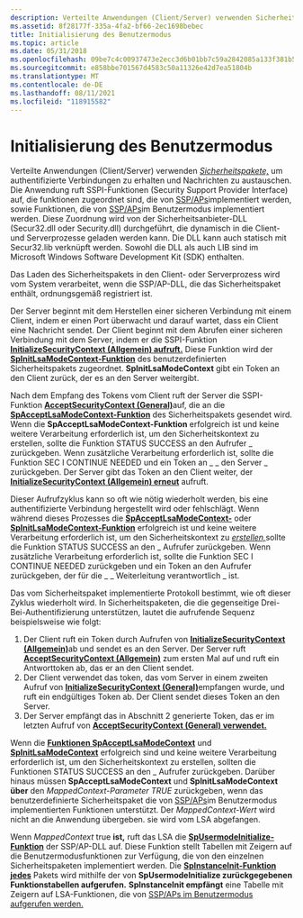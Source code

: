 ```yaml
---
description: Verteilte Anwendungen (Client/Server) verwenden Sicherheitspakete, um authentifizierte Verbindungen zu erhalten und Nachrichten zu austauschen.
ms.assetid: 8f28177f-335a-4fa2-bf66-2ec1698bebec
title: Initialisierung des Benutzermodus
ms.topic: article
ms.date: 05/31/2018
ms.openlocfilehash: 09be7c4c00937473e2ecc3d6b01bb7c59a2842085a133f381b5a8a10bd9b215f
ms.sourcegitcommit: e858bbe701567d4583c50a11326e42d7ea51804b
ms.translationtype: MT
ms.contentlocale: de-DE
ms.lasthandoff: 08/11/2021
ms.locfileid: "118915582"
---
```

# <a name="user-mode-initialization"></a>Initialisierung des Benutzermodus

Verteilte Anwendungen (Client/Server) verwenden [*Sicherheitspakete,*](../secgloss/s-gly.md) um authentifizierte Verbindungen zu erhalten und Nachrichten zu austauschen. Die Anwendung ruft SSPI-Funktionen (Security Support Provider Interface) auf, die funktionen zugeordnet sind, die von [SSP/APs](authentication-functions.md)implementiert werden, sowie Funktionen, die von [SSP/APs](authentication-functions.md)im Benutzermodus implementiert werden. Diese Zuordnung wird von der Sicherheitsanbieter-DLL (Secur32.dll oder Security.dll) durchgeführt, die dynamisch in die Client- und Serverprozesse geladen werden kann. Die DLL kann auch statisch mit Secur32.lib verknüpft werden. Sowohl die DLL als auch LIB sind im Microsoft Windows Software Development Kit (SDK) enthalten.

Das Laden des Sicherheitspakets in den Client- oder Serverprozess wird vom System verarbeitet, wenn die SSP/AP-DLL, die das Sicherheitspaket enthält, ordnungsgemäß registriert ist.

Der Server beginnt mit dem Herstellen einer sicheren Verbindung mit einem Client, indem er einen Port überwacht und darauf wartet, dass ein Client eine Nachricht sendet. Der Client beginnt mit dem Abrufen einer sicheren Verbindung mit dem Server, indem er die SSPI-Funktion [**InitializeSecurityContext (Allgemein) aufruft.**](/windows/win32/api/sspi/nf-sspi-initializesecuritycontexta) Diese Funktion wird der [**SpInitLsaModeContext-Funktion**](/windows/desktop/api/Ntsecpkg/nc-ntsecpkg-spinitlsamodecontextfn) des benutzerdefinierten Sicherheitspakets zugeordnet. **SpInitLsaModeContext** gibt ein Token an den Client zurück, der es an den Server weitergibt.

Nach dem Empfang des Tokens vom Client ruft der Server die SSPI-Funktion [**AcceptSecurityContext (General)**](/windows/win32/api/sspi/nf-sspi-acceptsecuritycontext)auf, die an die [**SpAcceptLsaModeContext-Funktion**](/windows/desktop/api/Ntsecpkg/nc-ntsecpkg-spacceptlsamodecontextfn) des Sicherheitspakets gesendet wird. Wenn die **SpAcceptLsaModeContext-Funktion** erfolgreich ist und keine weitere Verarbeitung erforderlich ist, um den Sicherheitskontext zu erstellen, sollte die Funktion STATUS SUCCESS an den Aufrufer \_ zurückgeben. Wenn zusätzliche Verarbeitung erforderlich ist, sollte die Funktion SEC I CONTINUE NEEDED und ein Token an \_ \_ den Server \_ zurückgeben. Der Server gibt das Token an den Client weiter, der [**InitializeSecurityContext (Allgemein) erneut**](/windows/win32/api/sspi/nf-sspi-initializesecuritycontexta) aufruft.

Dieser Aufrufzyklus kann so oft wie nötig wiederholt werden, bis eine authentifizierte Verbindung hergestellt wird oder fehlschlägt. Wenn während dieses Prozesses die [**SpAcceptLsaModeContext-**](/windows/desktop/api/Ntsecpkg/nc-ntsecpkg-spacceptlsamodecontextfn) oder [**SpInitLsaModeContext-Funktion**](/windows/desktop/api/Ntsecpkg/nc-ntsecpkg-spinitlsamodecontextfn) erfolgreich ist und keine weitere Verarbeitung erforderlich ist, um den Sicherheitskontext zu [*erstellen,*](../secgloss/s-gly.md)sollte die Funktion STATUS SUCCESS an den \_ Aufrufer zurückgeben. Wenn zusätzliche Verarbeitung erforderlich ist, sollte die Funktion SEC I CONTINUE NEEDED zurückgeben und ein Token an den Aufrufer zurückgeben, der für die \_ \_ Weiterleitung verantwortlich \_ ist.

Das vom Sicherheitspaket implementierte Protokoll bestimmt, wie oft dieser Zyklus wiederholt wird. In Sicherheitspaketen, die die gegenseitige Drei-Bei-Authentifizierung unterstützen, lautet die aufrufende Sequenz beispielsweise wie folgt:

1.  Der Client ruft ein Token durch Aufrufen von [**InitializeSecurityContext (Allgemein)**](/windows/win32/api/sspi/nf-sspi-initializesecuritycontexta)ab und sendet es an den Server. Der Server ruft [**AcceptSecurityContext (Allgemein)**](/windows/win32/api/sspi/nf-sspi-acceptsecuritycontext) zum ersten Mal auf und ruft ein Antworttoken ab, das er an den Client sendet.
2.  Der Client verwendet das token, das vom Server in einem zweiten Aufruf von [**InitializeSecurityContext (General)**](/windows/win32/api/sspi/nf-sspi-initializesecuritycontexta)empfangen wurde, und ruft ein endgültiges Token ab. Der Client sendet dieses Token an den Server.
3.  Der Server empfängt das in Abschnitt 2 generierte Token, das er im letzten Aufruf von [**AcceptSecurityContext (General) verwendet.**](/windows/win32/api/sspi/nf-sspi-acceptsecuritycontext)

Wenn die [**Funktionen SpAcceptLsaModeContext**](/windows/desktop/api/Ntsecpkg/nc-ntsecpkg-spacceptlsamodecontextfn) und [**SpInitLsaModeContext**](/windows/desktop/api/Ntsecpkg/nc-ntsecpkg-spinitlsamodecontextfn) erfolgreich sind und keine weitere Verarbeitung erforderlich ist, um den Sicherheitskontext zu erstellen, sollten die Funktionen STATUS SUCCESS an den \_ Aufrufer zurückgeben. Darüber hinaus müssen **SpAcceptLsaModeContext** und **SpInitLsaModeContext** **über** den *MappedContext-Parameter TRUE* zurückgeben, wenn das benutzerdefinierte Sicherheitspaket die von [SSP/APs](authentication-functions.md)im Benutzermodus implementierten Funktionen unterstützt. Der *MappedContext-Wert* wird nicht an die Anwendung übergeben. sie wird vom LSA abgefangen.

Wenn *MappedContext* true **ist,** ruft das LSA die [**SpUsermodeInitialize-Funktion**](/windows/desktop/api/Ntsecpkg/nc-ntsecpkg-spusermodeinitializefn) der SSP/AP-DLL auf. Diese Funktion stellt Tabellen mit Zeigern auf die Benutzermodusfunktionen zur Verfügung, die von den einzelnen Sicherheitspaketen implementiert werden. Die [**SpInstanceInit-Funktion jedes**](/windows/desktop/api/Ntsecpkg/nc-ntsecpkg-spinstanceinitfn) Pakets wird mithilfe der von **SpUsermodeInitialize zurückgegebenen Funktionstabellen aufgerufen.** **SpInstanceInit empfängt** eine Tabelle mit Zeigern auf LSA-Funktionen, die von [SSP/APs im Benutzermodus aufgerufen werden.](authentication-functions.md)

 

 
